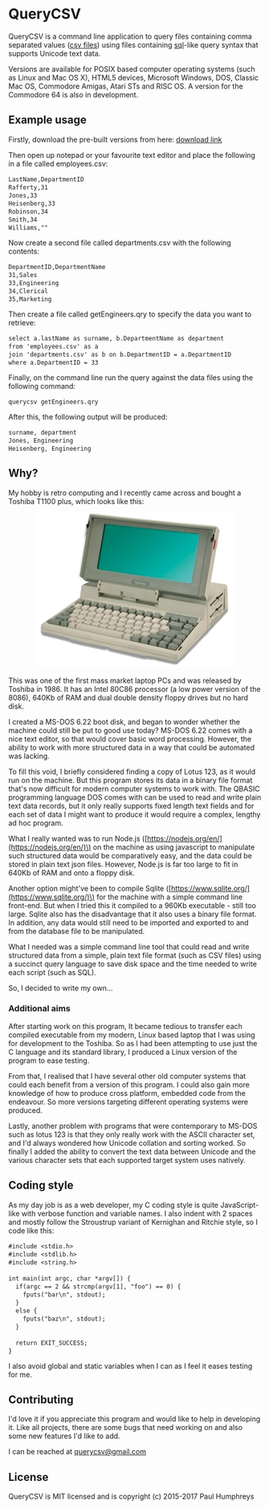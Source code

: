# QueryCSV

QueryCSV is a command line application to query files containing comma separated values \([csv files](https://en.wikipedia.org/wiki/Comma-separated_values)\) using files containing [sql](https://en.wikipedia.org/wiki/SQL)-like query syntax that supports Unicode text data.

Versions are available for POSIX based computer operating systems \(such as Linux and Mac OS X\), HTML5 devices, Microsoft Windows, DOS, Classic Mac OS, Commodore Amigas, Atari STs and RISC OS. A version for the Commodore 64 is also in development.

## Example usage

Firstly, download the pre-built versions from here: [download link](https://github.com/pjshumphreys/files/raw/master/querycsv-latest.zip)

Then open up notepad or your favourite text editor and place the following in a file called employees.csv:

```
LastName,DepartmentID
Rafferty,31
Jones,33
Heisenberg,33
Robinson,34
Smith,34
Williams,""
```

Now create a second file called departments.csv with the following contents:

```
DepartmentID,DepartmentName
31,Sales
33,Engineering
34,Clerical
35,Marketing
```

Then create a file called getEngineers.qry to specify the data you want to retrieve:

```
select a.lastName as surname, b.DepartmentName as department
from 'employees.csv' as a
join 'departments.csv' as b on b.DepartmentID = a.DepartmentID
where a.DepartmentID = 33
```

Finally, on the command line run the query against the data files using the following command:

```
querycsv getEngineers.qry
```

After this, the following output will be produced:

```
surname, department
Jones, Engineering
Heisenberg, Engineering
```

## Why?

My hobby is retro computing and I recently came across and bought a Toshiba T1100 plus, which looks like this:

<p align="center">
  <img alt="Toshiba T1100 Plus" src="https://raw.githubusercontent.com/pjshumphreys/files/master/t1100plus.png" width="400" />
</p>

This was one of the first mass market laptop PCs and was released by Toshiba in 1986. It has an Intel 80C86 processor \(a low power version of the 8086\), 640Kb of RAM and dual double density floppy drives but no hard disk.

I created a MS-DOS 6.22 boot disk, and began to wonder whether the machine could still be put to good use today? MS-DOS 6.22 comes with a nice text editor, so that would cover basic word processing. However, the ability to work with more structured data in a way that could be automated was lacking.

To fill this void, I briefly considered finding a copy of Lotus 123, as it would run on the machine. But this program stores its data in a binary file format that's now difficult for modern computer systems to work with. The QBASIC programming language DOS comes with can be used to read and write plain text data records, but it only really supports fixed length text fields and for each set of data I might want to produce it would require a complex, lengthy ad hoc program.

What I really wanted was to run Node.js \([https://nodejs.org/en/](https://nodejs.org/en/)\) on the machine as using javascript to manipulate such structured data would be comparatively easy, and the data could be stored in plain text json files. However, Node.js is far too large to fit in 640Kb of RAM and onto a floppy disk.

Another option might've been to compile Sqlite \([https://www.sqlite.org/](https://www.sqlite.org/)\) for the machine with a simple command line front-end. But when I tried this it compiled to a 960Kb executable - still too large. Sqlite also has the disadvantage that it also uses a binary file format. In addition, any data would still need to be imported and exported to and from the database file to be manipulated.

What I needed was a simple command line tool that could read and write structured data from a simple, plain text file format (such as CSV files) using a succinct query language to save disk space and the time needed to write each script (such as SQL).

So, I decided to write my own...

### Additional aims

After starting work on this program, It became tedious to transfer each compiled executable from my modern, Linux based laptop that I was using for development to the Toshiba. So as I had been attempting to use just the C language and its standard library, I produced a Linux version of the program to ease testing.

From that, I realised that I have several other old computer systems that could each benefit from a version of this program. I could also gain more knowledge of how to produce cross platform, embedded code from the endeavour. So more versions targeting different operating systems were produced.

Lastly, another problem with programs that were contemporary to MS-DOS such as lotus 123 is that they only really work with the ASCII character set, and I'd always wondered how Unicode collation and sorting worked. So finally I added the ability to convert the text data between Unicode and the various character sets that each supported target system uses natively.

## Coding style

As my day job is as a web developer, my C coding style is quite JavaScript-like with verbose function and variable names. I also indent with 2 spaces and mostly follow the Stroustrup variant of Kernighan and Ritchie style, so I code like this:

```
#include <stdio.h>
#include <stdlib.h>
#include <string.h>

int main(int argc, char *argv[]) {
  if(argc == 2 && strcmp(argv[1], "foo") == 0) {
    fputs("bar\n", stdout);
  }
  else {
    fputs("baz\n", stdout);
  }

  return EXIT_SUCCESS;
}
```

I also avoid global and static variables when I can as I feel it eases testing for me. 

## Contributing

I'd love it if you appreciate this program and would like to help in developing it. Like all projects, there are some bugs that need working on and also some new features I'd like to add.

I can be reached at [querycsv@gmail.com](mailto:querycsv@gmail.com)

## License

QueryCSV is MIT licensed and is copyright (c) 2015-2017 Paul Humphreys

